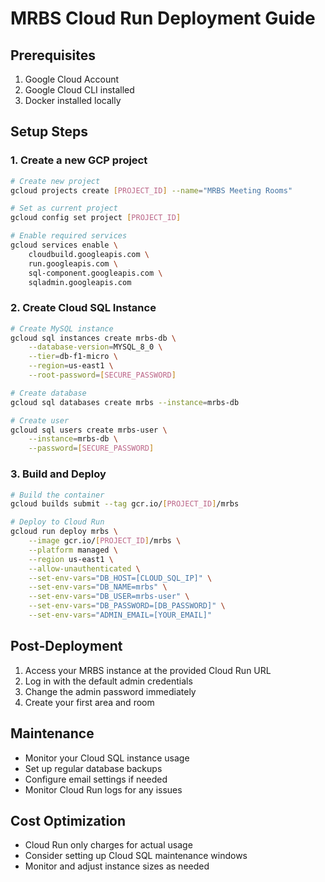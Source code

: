 # MRBS Cloud Run Deployment Guide

## Prerequisites
1. Google Cloud Account
2. Google Cloud CLI installed
3. Docker installed locally

## Setup Steps

### 1. Create a new GCP project
```bash
# Create new project
gcloud projects create [PROJECT_ID] --name="MRBS Meeting Rooms"

# Set as current project
gcloud config set project [PROJECT_ID]

# Enable required services
gcloud services enable \
    cloudbuild.googleapis.com \
    run.googleapis.com \
    sql-component.googleapis.com \
    sqladmin.googleapis.com
```

### 2. Create Cloud SQL Instance
```bash
# Create MySQL instance
gcloud sql instances create mrbs-db \
    --database-version=MYSQL_8_0 \
    --tier=db-f1-micro \
    --region=us-east1 \
    --root-password=[SECURE_PASSWORD]

# Create database
gcloud sql databases create mrbs --instance=mrbs-db

# Create user
gcloud sql users create mrbs-user \
    --instance=mrbs-db \
    --password=[SECURE_PASSWORD]
```

### 3. Build and Deploy
```bash
# Build the container
gcloud builds submit --tag gcr.io/[PROJECT_ID]/mrbs

# Deploy to Cloud Run
gcloud run deploy mrbs \
    --image gcr.io/[PROJECT_ID]/mrbs \
    --platform managed \
    --region us-east1 \
    --allow-unauthenticated \
    --set-env-vars="DB_HOST=[CLOUD_SQL_IP]" \
    --set-env-vars="DB_NAME=mrbs" \
    --set-env-vars="DB_USER=mrbs-user" \
    --set-env-vars="DB_PASSWORD=[DB_PASSWORD]" \
    --set-env-vars="ADMIN_EMAIL=[YOUR_EMAIL]"
```

## Post-Deployment

1. Access your MRBS instance at the provided Cloud Run URL
2. Log in with the default admin credentials
3. Change the admin password immediately
4. Create your first area and room

## Maintenance

- Monitor your Cloud SQL instance usage
- Set up regular database backups
- Configure email settings if needed
- Monitor Cloud Run logs for any issues

## Cost Optimization

- Cloud Run only charges for actual usage
- Consider setting up Cloud SQL maintenance windows
- Monitor and adjust instance sizes as needed
